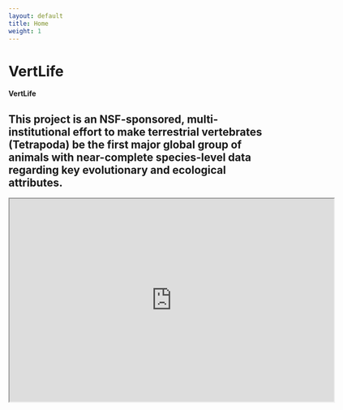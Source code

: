```yaml
---
layout: default
title: Home
weight: 1
---
```

<div class="container">
  <h1 class="hero-text">VertLife</h1>
  <div class="hero-unit">  
  </div>
</div>

**VertLife**

## This project is an NSF-sponsored, multi-institutional effort to make terrestrial vertebrates (Tetrapoda) be the first major global group of animals with near-complete species-level data regarding key evolutionary and ecological attributes. ##

<iframe width="640" height="400" src="http://www.onezoom.org/embeded_tetrapods.htm?view=1&signs=1&common=1&polytomy=3&ltype=2&hltype=2&font=helvetica&colour=3&init=1"></iframe>

